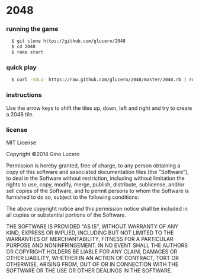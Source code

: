 # 2048

### running the game

```bash
  $ git clone https://github.com/glucero/2048
  $ cd 2048
  $ rake start
```

### quick play

```bash
  $ curl -s0Lo- https://raw.github.com/glucero/2048/master/2048.rb | ruby
```

### instructions

Use the arrow keys to shift the tiles up, down, left and right and try to create a 2048 tile.

### license

MIT License

Copyright ©2014 Gino Lucero

Permission is hereby granted, free of charge, to any person obtaining
a copy of this software and associated documentation files (the
"Software"), to deal in the Software without restriction, including
without limitation the rights to use, copy, modify, merge, publish,
distribute, sublicense, and/or sell copies of the Software, and to
permit persons to whom the Software is furnished to do so, subject to
the following conditions:

The above copyright notice and this permission notice shall be
included in all copies or substantial portions of the Software.

THE SOFTWARE IS PROVIDED "AS IS", WITHOUT WARRANTY OF ANY KIND,
EXPRESS OR IMPLIED, INCLUDING BUT NOT LIMITED TO THE WARRANTIES OF
MERCHANTABILITY, FITNESS FOR A PARTICULAR PURPOSE AND
NONINFRINGEMENT. IN NO EVENT SHALL THE AUTHORS OR COPYRIGHT HOLDERS BE
LIABLE FOR ANY CLAIM, DAMAGES OR OTHER LIABILITY, WHETHER IN AN ACTION
OF CONTRACT, TORT OR OTHERWISE, ARISING FROM, OUT OF OR IN CONNECTION
WITH THE SOFTWARE OR THE USE OR OTHER DEALINGS IN THE SOFTWARE.
